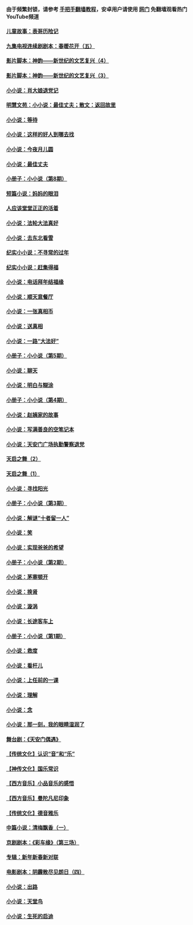 #### 由于频繁封锁，请参考 [手把手翻墙教程](https://github.com/gfw-breaker/guides/wiki/)，安卓用户请使用 [网门](https://github.com/gfw-breaker/nogfw/blob/master/dl.md?t=06020200) 免翻墙观看热门YouTube频道 

#### [儿童故事：表哥历险记](../pages/328/383535.md?t=06020200) 

#### [九集电视连续剧剧本：春暖花开（五）](../pages/328/275919.md?t=06020200) 

#### [影片脚本：神韵——新世纪的文艺复兴（4）](../pages/328/266089.md?t=06020200) 

#### [影片脚本：神韵——新世纪的文艺复兴（3）](../pages/328/266087.md?t=06020200) 

#### [小小说：肖大娘退党记](../pages/328/239807.md?t=06020200) 

#### [明慧文苑：小小说：最佳丈夫；散文：返回故里](../pages/328/3439.md?t=06020200) 

#### [小小说：等待](../pages/328/223927.md?t=06020200) 

#### [小小说：这样的好人到哪去找](../pages/328/209396.md?t=06020200) 

#### [小小说：今夜月儿圆](../pages/328/193588.md?t=06020200) 

#### [小小说：最佳丈夫](../pages/328/190938.md?t=06020200) 

#### [小册子：小小说（第8期）](../pages/328/188202.md?t=06020200) 

#### [短篇小说：妈妈的眼泪](../pages/328/187712.md?t=06020200) 

#### [人应该堂堂正正的活着](../pages/328/182430.md?t=06020200) 

#### [小小说：法轮大法真好](../pages/328/174669.md?t=06020200) 

#### [小小说：去东北看雪](../pages/328/173882.md?t=06020200) 

#### [纪实小小说：不寻常的过年](../pages/328/173187.md?t=06020200) 

#### [纪实小小说：赶集得福](../pages/328/172652.md?t=06020200) 

#### [小小说：电话拜年结福缘](../pages/328/172533.md?t=06020200) 

#### [小小说：顺天意餐厅](../pages/328/170182.md?t=06020200) 

#### [小小说：一张真相币](../pages/328/169410.md?t=06020200) 

#### [小小说：送真相](../pages/328/166713.md?t=06020200) 

#### [小小说：一路“大法好”](../pages/328/162016.md?t=06020200) 

#### [小册子：小小说（第5期）](../pages/328/161131.md?t=06020200) 

#### [小小说：聊天](../pages/328/159640.md?t=06020200) 

#### [小小说：明白与糊涂](../pages/328/158101.md?t=06020200) 

#### [小册子：小小说（第4期）](../pages/328/158006.md?t=06020200) 

#### [小小说：赵姨家的故事](../pages/328/157843.md?t=06020200) 

#### [小小说：写满善良的空笔记本](../pages/328/157382.md?t=06020200) 

#### [小小说：天安门广场执勤警察退党](../pages/328/156982.md?t=06020200) 

#### [天启之舞（2）](../pages/328/153440.md?t=06020200) 

#### [天启之舞（1）](../pages/328/153439.md?t=06020200) 

#### [小小说：寻找阳光](../pages/328/153065.md?t=06020200) 

#### [小册子：小小说（第3期）](../pages/328/151715.md?t=06020200) 

#### [小小说：解谜“十者留一人”](../pages/328/148967.md?t=06020200) 

#### [小小说：笑](../pages/328/148905.md?t=06020200) 

#### [小小说：实现爸爸的希望](../pages/328/148096.md?t=06020200) 

#### [小册子：小小说（第2期）](../pages/328/147214.md?t=06020200) 

#### [小小说：茅塞顿开](../pages/328/147030.md?t=06020200) 

#### [小小说：换肾](../pages/328/146770.md?t=06020200) 

#### [小小说：漩涡](../pages/328/146683.md?t=06020200) 

#### [小小说：长途客车上](../pages/328/145076.md?t=06020200) 

#### [小册子：小小说（第1期）](../pages/328/143963.md?t=06020200) 

#### [小小说：救度](../pages/328/143927.md?t=06020200) 

#### [小小说：看杆儿](../pages/328/142137.md?t=06020200) 

#### [小小说：上任前的一课](../pages/328/140808.md?t=06020200) 

#### [小小说：理解](../pages/328/140476.md?t=06020200) 

#### [小小说：念](../pages/328/139513.md?t=06020200) 

#### [小小说：那一刻，我的眼睛湿润了](../pages/328/138476.md?t=06020200) 

#### [舞台剧：《天安门偶遇》](../pages/328/117155.md?t=06020200) 

#### [【传统文化】认识“音”和“乐”](../pages/328/108667.md?t=06020200) 

#### [【神传文化】国乐常识](../pages/328/104225.md?t=06020200) 

#### [【西方音乐】小品音乐的感悟](../pages/328/102924.md?t=06020200) 

#### [【西方音乐】曼陀凡尼印象](../pages/328/102922.md?t=06020200) 

#### [【传统文化】德音雅乐](../pages/328/102923.md?t=06020200) 

#### [中篇小说：清梅飘香（一）](../pages/328/101058.md?t=06020200) 

#### [京剧剧本：《彩车缘》（第三场）](../pages/328/96434.md?t=06020200) 

#### [专辑：新年新春新对联](../pages/328/94991.md?t=06020200) 

#### [电影剧本：阴霾散尽见朗日（四）](../pages/328/87081.md?t=06020200) 

#### [小小说：出路](../pages/328/84848.md?t=06020200) 

#### [小小说：天堂鸟](../pages/328/83084.md?t=06020200) 

#### [小小说：生死的启迪](../pages/328/70977.md?t=06020200) 

